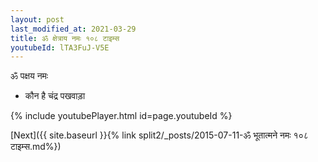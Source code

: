 ```yaml
---
layout: post
last_modified_at: 2021-03-29
title: ॐ क्षेत्राय नमः १०८ टाइम्स
youtubeId: lTA3FuJ-V5E
---
```

 
 
 ॐ पक्षय नमः  
 
 -  कौन है चंद्र पखवाड़ा 
 
  
 
  
 
 
 
 
 
 


{% include youtubePlayer.html id=page.youtubeId %}
 
[Next]({{ site.baseurl }}{% link  split2/_posts/2015-07-11-ॐ भूतात्मने नमः १०८ टाइम्स.md%})
 

